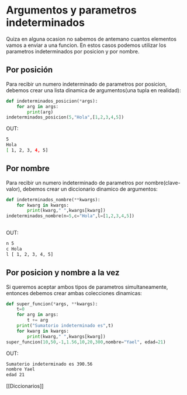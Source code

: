 # Argumentos y parametros indeterminados
Quiza en alguna ocasion no sabemos de antemano cuantos elementos vamos a enviar a una funcion. En estos casos podemos utilizar los parametros indeterminados por posicion y por nombre.

## Por posición
Para recibir un numero indeterminado de parametros por posicion, debemos crear una lista dinamica de argumentos(una tupla en realidad):
````python
def indeterminados_posicion(*args):
	for arg in args:
		print(arg)
indeterminados_posicion(5,"Hola",[1,2,3,4,5])
````
OUT:
````bash
5
Hola
[ 1, 2, 3, 4, 5]
````
## Por nombre
Para recibir un numero indeterminado de parametros por nombre(clave-valor), debemos crear un diccionario dinamico de argumentos:
````python
def indeterminados_nombre(**kwargs):
	for kwarg in kwargs:
		print(kwarg," ",kwargs[kwarg])
indeterminados_nombre(n=5,c="Hola",l=[1,2,3,4,5])
	
````
OUT:
````bash
n 5
c Hola
l [ 1, 2, 3, 4, 5]
````

## Por posicion y nombre a la vez
Si queremos aceptar ambos tipos de parametros simultaneamente, entonces debemos crear ambas colecciones dinamicas:
````python
def super_funcion(*args, **kwargs):
	t=0
	for arg in args:
		t += arg
	print("Sumatorio indeterminado es",t)
	for kwarg in kwargs:
		print(kwarg," ",kwargs[kwarg])
super_funcion(10,50,-1,1.56,10,20,300,nombre="Yael", edad=21)
````
OUT:
````bash
Sumaterio indeterminado es 390.56
nombre Yael
edad 21
````

[[Diccionarios]]